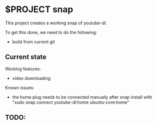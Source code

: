 # $PROJECT snap

This project creates a working snap of youtube-dl.

To get this done, we need to do the following:
 - build from current git

## Current state

Working features:
 - video downloading

Known issues:
  - the home plug needs to be connected manually after snap install with 
    "sudo snap connect youtube-dl:home ubuntu-core:home"

TODO:
 -
 
